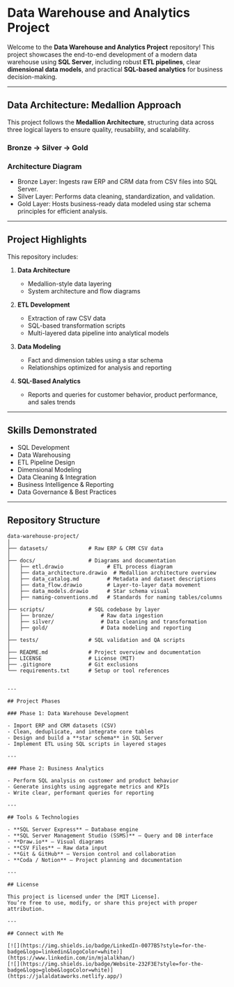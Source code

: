 # Data Warehouse and Analytics Project

Welcome to the **Data Warehouse and Analytics Project** repository! 
This project showcases the end-to-end development of a modern data warehouse using **SQL Server**, including robust **ETL pipelines**, clear **dimensional data models**, and practical **SQL-based analytics** for business decision-making.

---

## Data Architecture: Medallion Approach

This project follows the **Medallion Architecture**, structuring data across three logical layers to ensure quality, reusability, and scalability.


### Bronze -> Silver -> Gold


### Architecture Diagram

- Bronze Layer: Ingests raw ERP and CRM data from CSV files into SQL Server.
- Silver Layer: Performs data cleaning, standardization, and validation.
- Gold Layer: Hosts business-ready data modeled using star schema principles for efficient analysis.

---

## Project Highlights

This repository includes:

1. **Data Architecture**
    - Medallion-style data layering
    - System architecture and flow diagrams

2. **ETL Development**
    - Extraction of raw CSV data
    - SQL-based transformation scripts
    - Multi-layered data pipeline into analytical models

3. **Data Modeling**
    - Fact and dimension tables using a star schema
    - Relationships optimized for analysis and reporting

4. **SQL-Based Analytics**
    - Reports and queries for customer behavior, product performance, and sales trends

---

## Skills Demonstrated

- SQL Development  
- Data Warehousing  
- ETL Pipeline Design  
- Dimensional Modeling  
- Data Cleaning & Integration  
- Business Intelligence & Reporting  
- Data Governance & Best Practices

---

## Repository Structure

```text
data-warehouse-project/
│
├── datasets/             # Raw ERP & CRM CSV data
│
├── docs/                 # Diagrams and documentation
│   ├── etl.drawio              # ETL process diagram
│   ├── data_architecture.drawio  # Medallion architecture overview
│   ├── data_catalog.md         # Metadata and dataset descriptions
│   ├── data_flow.drawio        # Layer-to-layer data movement
│   ├── data_models.drawio      # Star schema visual
│   ├── naming-conventions.md   # Standards for naming tables/columns
│
├── scripts/              # SQL codebase by layer
│   ├── bronze/               # Raw data ingestion
│   ├── silver/               # Data cleaning and transformation
│   ├── gold/                 # Data modeling and reporting
│
├── tests/                # SQL validation and QA scripts
│
├── README.md             # Project overview and documentation
├── LICENSE               # License (MIT)
├── .gitignore            # Git exclusions
└── requirements.txt      # Setup or tool references


---

## Project Phases

### Phase 1: Data Warehouse Development

- Import ERP and CRM datasets (CSV)
- Clean, deduplicate, and integrate core tables
- Design and build a **star schema** in SQL Server
- Implement ETL using SQL scripts in layered stages

---

### Phase 2: Business Analytics

- Perform SQL analysis on customer and product behavior
- Generate insights using aggregate metrics and KPIs
- Write clear, performant queries for reporting

---

## Tools & Technologies

- **SQL Server Express** – Database engine  
- **SQL Server Management Studio (SSMS)** – Query and DB interface  
- **Draw.io** – Visual diagrams  
- **CSV Files** – Raw data input  
- **Git & GitHub** – Version control and collaboration  
- **Coda / Notion** – Project planning and documentation

---

## License

This project is licensed under the [MIT License].  
You’re free to use, modify, or share this project with proper attribution.

---

## Connect with Me

[![](https://img.shields.io/badge/LinkedIn-0077B5?style=for-the-badge&logo=linkedin&logoColor=white)](https://www.linkedin.com/in/mjalalkhan/)
[![](https://img.shields.io/badge/Website-232F3E?style=for-the-badge&logo=globe&logoColor=white)](https://jalaldataworks.netlify.app/)